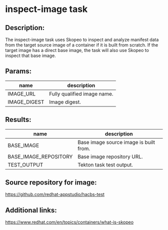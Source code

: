 # inspect-image task

## Description:
The inspect-image task uses Skopeo to inspect and analyze manifest data from the target source image of a
container if it is built from scratch. If the target image has a direct base image, the task will also use Skopeo to inspect
that base image.

## Params:

| name         | description                                     |
|--------------|-------------------------------------------------|
| IMAGE_URL    | Fully qualified image name.                     |
| IMAGE_DIGEST | Image digest.                                   |

## Results:

| name                  | description                            |
|-----------------------|----------------------------------------|
| BASE_IMAGE            | Base image source image is built from. |
| BASE_IMAGE_REPOSITORY | Base image repository URL.             |
| TEST_OUTPUT     | Tekton task test output.               |

## Source repository for image:
https://github.com/redhat-appstudio/hacbs-test

## Additional links:
https://www.redhat.com/en/topics/containers/what-is-skopeo

